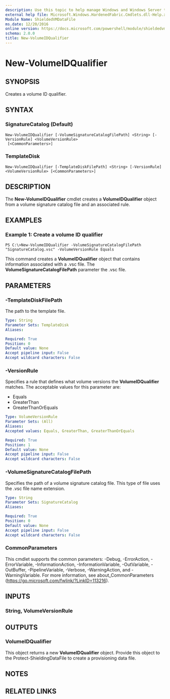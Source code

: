 ```yaml
---
description: Use this topic to help manage Windows and Windows Server technologies with Windows PowerShell.
external help file: Microsoft.Windows.HardenedFabric.Cmdlets.dll-Help.xml
Module Name: ShieldedVMDataFile
ms.date: 12/20/2016
online version: https://docs.microsoft.com/powershell/module/shieldedvmdatafile/new-volumeidqualifier?view=windowsserver2022-ps&wt.mc_id=ps-gethelp
schema: 2.0.0
title: New-VolumeIDQualifier
---
```


# New-VolumeIDQualifier

## SYNOPSIS
Creates a volume ID qualifier.

## SYNTAX

### SignatureCatalog (Default)
```
New-VolumeIDQualifier [-VolumeSignatureCatalogFilePath] <String> [-VersionRule] <VolumeVersionRule>
 [<CommonParameters>]
```

### TemplateDisk
```
New-VolumeIDQualifier [-TemplateDiskFilePath] <String> [-VersionRule] <VolumeVersionRule> [<CommonParameters>]
```

## DESCRIPTION
The **New-VolumeIDQualifier** cmdlet creates a **VolumeIDQualifier** object from a volume signature catalog file and an associated rule.

## EXAMPLES

### Example 1: Create a volume ID qualifier
```
PS C:\>New-VolumeIDQualifier -VolumeSignatureCatalogFilePath "SignatureCatalog.vsc" -VolumeVersionRule Equals
```

This command creates a **VolumeIDQualifier** object that contains information associated with a .vsc file.
The **VolumeSignatureCatalogFilePath** parameter the .vsc file.

## PARAMETERS

### -TemplateDiskFilePath
The path to the template file.

```yaml
Type: String
Parameter Sets: TemplateDisk
Aliases: 

Required: True
Position: 0
Default value: None
Accept pipeline input: False
Accept wildcard characters: False
```

### -VersionRule
Specifies a rule that defines what volume versions the **VolumeIDQualifier** matches.
The acceptable values for this parameter are:

- Equals
- GreaterThan
- GreaterThanOrEquals

```yaml
Type: VolumeVersionRule
Parameter Sets: (All)
Aliases: 
Accepted values: Equals, GreaterThan, GreaterThanOrEquals

Required: True
Position: 1
Default value: None
Accept pipeline input: False
Accept wildcard characters: False
```

### -VolumeSignatureCatalogFilePath
Specifies the path of a volume signature catalog file.
This type of file uses the .vsc file name extension.

```yaml
Type: String
Parameter Sets: SignatureCatalog
Aliases: 

Required: True
Position: 0
Default value: None
Accept pipeline input: False
Accept wildcard characters: False
```

### CommonParameters
This cmdlet supports the common parameters: -Debug, -ErrorAction, -ErrorVariable, -InformationAction, -InformationVariable, -OutVariable, -OutBuffer, -PipelineVariable, -Verbose, -WarningAction, and -WarningVariable. For more information, see about_CommonParameters (https://go.microsoft.com/fwlink/?LinkID=113216).

## INPUTS

### String, VolumeVersionRule

## OUTPUTS

### VolumeIDQualifier
This object returns a new **VolumeIDQualifier** object.
Provide this object to the Protect-ShieldingDataFile to create a provisioning data file.

## NOTES

## RELATED LINKS


